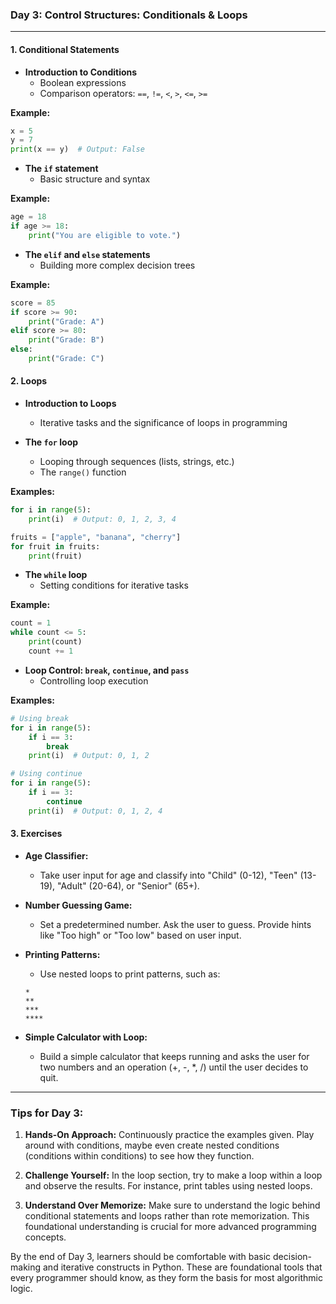 ### Day 3: Control Structures: Conditionals & Loops

---

#### **1. Conditional Statements**

   - **Introduction to Conditions**
     - Boolean expressions
     - Comparison operators: `==`, `!=`, `<`, `>`, `<=`, `>=`
   
   **Example:**
   ```python
   x = 5
   y = 7
   print(x == y)  # Output: False
   ```

   - **The `if` statement**
     - Basic structure and syntax
   
   **Example:**
   ```python
   age = 18
   if age >= 18:
       print("You are eligible to vote.")
   ```

   - **The `elif` and `else` statements**
     - Building more complex decision trees
   
   **Example:**
   ```python
   score = 85
   if score >= 90:
       print("Grade: A")
   elif score >= 80:
       print("Grade: B")
   else:
       print("Grade: C")
   ```

#### **2. Loops**

   - **Introduction to Loops**
     - Iterative tasks and the significance of loops in programming
   
   - **The `for` loop**
     - Looping through sequences (lists, strings, etc.)
     - The `range()` function
   
   **Examples:**
   ```python
   for i in range(5):
       print(i)  # Output: 0, 1, 2, 3, 4

   fruits = ["apple", "banana", "cherry"]
   for fruit in fruits:
       print(fruit)
   ```

   - **The `while` loop**
     - Setting conditions for iterative tasks
   
   **Example:**
   ```python
   count = 1
   while count <= 5:
       print(count)
       count += 1
   ```

   - **Loop Control: `break`, `continue`, and `pass`**
     - Controlling loop execution
   
   **Examples:**
   ```python
   # Using break
   for i in range(5):
       if i == 3:
           break
       print(i)  # Output: 0, 1, 2

   # Using continue
   for i in range(5):
       if i == 3:
           continue
       print(i)  # Output: 0, 1, 2, 4
   ```

#### **3. Exercises**

   - **Age Classifier:**
     - Take user input for age and classify into "Child" (0-12), "Teen" (13-19), "Adult" (20-64), or "Senior" (65+).
   
   - **Number Guessing Game:**
     - Set a predetermined number. Ask the user to guess. Provide hints like "Too high" or "Too low" based on user input.
   
   - **Printing Patterns:**
     - Use nested loops to print patterns, such as:
     ```
     *
     **
     ***
     ****
     ```

   - **Simple Calculator with Loop:**
     - Build a simple calculator that keeps running and asks the user for two numbers and an operation (+, -, *, /) until the user decides to quit.

---

### Tips for Day 3:

1. **Hands-On Approach:** Continuously practice the examples given. Play around with conditions, maybe even create nested conditions (conditions within conditions) to see how they function.
  
2. **Challenge Yourself:** In the loop section, try to make a loop within a loop and observe the results. For instance, print tables using nested loops.
  
3. **Understand Over Memorize:** Make sure to understand the logic behind conditional statements and loops rather than rote memorization. This foundational understanding is crucial for more advanced programming concepts.

By the end of Day 3, learners should be comfortable with basic decision-making and iterative constructs in Python. These are foundational tools that every programmer should know, as they form the basis for most algorithmic logic.